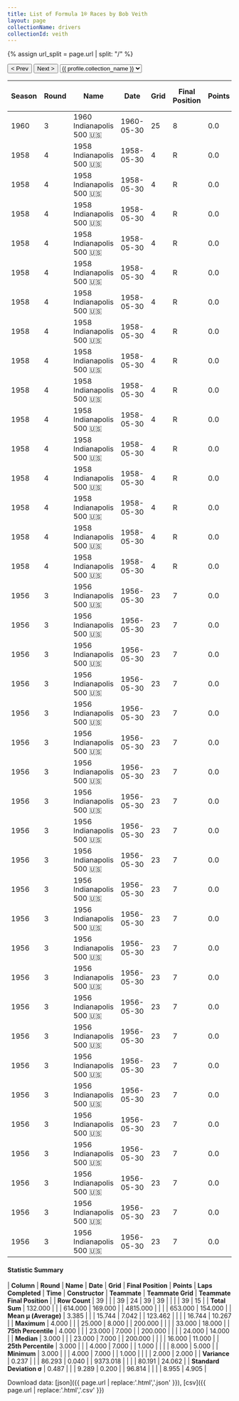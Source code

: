 ```yaml
---
title: List of Formula 1® Races by Bob Veith
layout: page
collectionName: drivers
collectionId: veith
---
```


{% assign url_split = page.url | split: "/" %}
<div id="collection-navigation">
<button onclick="selector.options[selector.selectedIndex-1].value && (window.location = selector.options[selector.selectedIndex-1].value);">&lt; Prev</button>
<button onclick="selector.options[selector.selectedIndex+1].value && (window.location = selector.options[selector.selectedIndex+1].value);">Next &gt;</button>
<select id="selector" onchange="this.options[this.selectedIndex].value && (window.location = this.options[this.selectedIndex].value);">
  {% for collectionId in site.data[page.collectionName].refs %}
    {% if collectionId == page.collectionId %}
      {% assign selected = "selected" %}
    {% else %}
      {% assign selected = "" %}
    {% endif %}
    {% assign profile = site.data[page.collectionName][collectionId].profile %}
    <option value="/f1/{{ page.collectionName }}/{{ collectionId }}/{{ url_split[4] }}" {{ selected }}>{{ profile.collection_name }}</option>
  {% endfor %}
</select>
</div>

| Season | Round | Name | Date | Grid | Final Position | Points | Laps Completed | Time | Constructor | Teammate | Teammate Grid | Teammate Final Position |
|--|--|--|--|--|--|--|--|--|--|--|--|--|
| 1960 | 3 | 1960 Indianapolis 500 🇺🇸 | 1960-05-30 | 25 | 8 | 0.0 | 200 | +5:17.48 | Meskowski 🇺🇸 | [Bobby Grim 🇺🇸](/f1/drivers/grim) | 21 | 16 |
| 1958 | 4 | 1958 Indianapolis 500 🇺🇸 | 1958-05-30 | 4 | R | 0.0 | 1 |   | Kurtis Kraft 🇺🇸 | [Johnny Boyd 🇺🇸](/f1/drivers/boyd) | 8 | 3 |
| 1958 | 4 | 1958 Indianapolis 500 🇺🇸 | 1958-05-30 | 4 | R | 0.0 | 1 |   | Kurtis Kraft 🇺🇸 | [Eddie Johnson 🇺🇸](/f1/drivers/johnson) | 26 | 9 |
| 1958 | 4 | 1958 Indianapolis 500 🇺🇸 | 1958-05-30 | 4 | R | 0.0 | 1 |   | Kurtis Kraft 🇺🇸 | [Bill Cheesbourg 🇺🇸](/f1/drivers/cheesbourg) | 33 | 10 |
| 1958 | 4 | 1958 Indianapolis 500 🇺🇸 | 1958-05-30 | 4 | R | 0.0 | 1 |   | Kurtis Kraft 🇺🇸 | [Al Keller 🇺🇸](/f1/drivers/keller) | 21 | 11 |
| 1958 | 4 | 1958 Indianapolis 500 🇺🇸 | 1958-05-30 | 4 | R | 0.0 | 1 |   | Kurtis Kraft 🇺🇸 | [Johnnie Parsons 🇺🇸](/f1/drivers/parsons) | 6 | 12 |
| 1958 | 4 | 1958 Indianapolis 500 🇺🇸 | 1958-05-30 | 4 | R | 0.0 | 1 |   | Kurtis Kraft 🇺🇸 | [Bob Christie 🇺🇸](/f1/drivers/christie) | 17 | R |
| 1958 | 4 | 1958 Indianapolis 500 🇺🇸 | 1958-05-30 | 4 | R | 0.0 | 1 |   | Kurtis Kraft 🇺🇸 | [Mike Magill 🇺🇸](/f1/drivers/magill) | 31 | R |
| 1958 | 4 | 1958 Indianapolis 500 🇺🇸 | 1958-05-30 | 4 | R | 0.0 | 1 |   | Kurtis Kraft 🇺🇸 | [Paul Russo 🇺🇸](/f1/drivers/paul_russo) | 14 | R |
| 1958 | 4 | 1958 Indianapolis 500 🇺🇸 | 1958-05-30 | 4 | R | 0.0 | 1 |   | Kurtis Kraft 🇺🇸 | [Shorty Templeman 🇺🇸](/f1/drivers/templeman) | 23 | R |
| 1958 | 4 | 1958 Indianapolis 500 🇺🇸 | 1958-05-30 | 4 | R | 0.0 | 1 |   | Kurtis Kraft 🇺🇸 | [Billy Garrett 🇺🇸](/f1/drivers/garrett) | 15 | R |
| 1958 | 4 | 1958 Indianapolis 500 🇺🇸 | 1958-05-30 | 4 | R | 0.0 | 1 |   | Kurtis Kraft 🇺🇸 | [Johnny Thomson 🇺🇸](/f1/drivers/thomson) | 22 | R |
| 1958 | 4 | 1958 Indianapolis 500 🇺🇸 | 1958-05-30 | 4 | R | 0.0 | 1 |   | Kurtis Kraft 🇺🇸 | [Pat O'Connor 🇺🇸](/f1/drivers/connor) | 5 | R |
| 1958 | 4 | 1958 Indianapolis 500 🇺🇸 | 1958-05-30 | 4 | R | 0.0 | 1 |   | Kurtis Kraft 🇺🇸 | [Paul Goldsmith 🇺🇸](/f1/drivers/goldsmith) | 16 | R |
| 1958 | 4 | 1958 Indianapolis 500 🇺🇸 | 1958-05-30 | 4 | R | 0.0 | 1 |   | Kurtis Kraft 🇺🇸 | [Jerry Unser 🇺🇸](/f1/drivers/jerry_unser) | 24 | R |
| 1958 | 4 | 1958 Indianapolis 500 🇺🇸 | 1958-05-30 | 4 | R | 0.0 | 1 |   | Kurtis Kraft 🇺🇸 | [Len Sutton 🇺🇸](/f1/drivers/sutton) | 27 | R |
| 1956 | 3 | 1956 Indianapolis 500 🇺🇸 | 1956-05-30 | 23 | 7 | 0.0 | 200 | +6:25.63 | Kurtis Kraft 🇺🇸 | [Sam Hanks 🇺🇸](/f1/drivers/hanks) | 13 | 2 |
| 1956 | 3 | 1956 Indianapolis 500 🇺🇸 | 1956-05-30 | 23 | 7 | 0.0 | 200 | +6:25.63 | Kurtis Kraft 🇺🇸 | [Johnnie Parsons 🇺🇸](/f1/drivers/parsons) | 6 | 4 |
| 1956 | 3 | 1956 Indianapolis 500 🇺🇸 | 1956-05-30 | 23 | 7 | 0.0 | 200 | +6:25.63 | Kurtis Kraft 🇺🇸 | [Dick Rathmann 🇺🇸](/f1/drivers/dick_rathmann) | 4 | 5 |
| 1956 | 3 | 1956 Indianapolis 500 🇺🇸 | 1956-05-30 | 23 | 7 | 0.0 | 200 | +6:25.63 | Kurtis Kraft 🇺🇸 | [Rodger Ward 🇺🇸](/f1/drivers/ward) | 15 | 8 |
| 1956 | 3 | 1956 Indianapolis 500 🇺🇸 | 1956-05-30 | 23 | 7 | 0.0 | 200 | +6:25.63 | Kurtis Kraft 🇺🇸 | [Fred Agabashian 🇺🇸](/f1/drivers/agabashian) | 7 | 12 |
| 1956 | 3 | 1956 Indianapolis 500 🇺🇸 | 1956-05-30 | 23 | 7 | 0.0 | 200 | +6:25.63 | Kurtis Kraft 🇺🇸 | [Bob Christie 🇺🇸](/f1/drivers/christie) | 25 | 13 |
| 1956 | 3 | 1956 Indianapolis 500 🇺🇸 | 1956-05-30 | 23 | 7 | 0.0 | 200 | +6:25.63 | Kurtis Kraft 🇺🇸 | [Al Keller 🇺🇸](/f1/drivers/keller) | 28 | 14 |
| 1956 | 3 | 1956 Indianapolis 500 🇺🇸 | 1956-05-30 | 23 | 7 | 0.0 | 200 | +6:25.63 | Kurtis Kraft 🇺🇸 | [Duke Dinsmore 🇺🇸](/f1/drivers/dinsmore) | 33 | 17 |
| 1956 | 3 | 1956 Indianapolis 500 🇺🇸 | 1956-05-30 | 23 | 7 | 0.0 | 200 | +6:25.63 | Kurtis Kraft 🇺🇸 | [Pat O'Connor 🇺🇸](/f1/drivers/connor) | 3 | 18 |
| 1956 | 3 | 1956 Indianapolis 500 🇺🇸 | 1956-05-30 | 23 | 7 | 0.0 | 200 | +6:25.63 | Kurtis Kraft 🇺🇸 | [Jim Rathmann 🇺🇸](/f1/drivers/rathmann) | 2 | R |
| 1956 | 3 | 1956 Indianapolis 500 🇺🇸 | 1956-05-30 | 23 | 7 | 0.0 | 200 | +6:25.63 | Kurtis Kraft 🇺🇸 | [Johnnie Tolan 🇺🇸](/f1/drivers/tolan) | 31 | R |
| 1956 | 3 | 1956 Indianapolis 500 🇺🇸 | 1956-05-30 | 23 | 7 | 0.0 | 200 | +6:25.63 | Kurtis Kraft 🇺🇸 | [Tony Bettenhausen 🇺🇸](/f1/drivers/bettenhausen) | 5 | R |
| 1956 | 3 | 1956 Indianapolis 500 🇺🇸 | 1956-05-30 | 23 | 7 | 0.0 | 200 | +6:25.63 | Kurtis Kraft 🇺🇸 | [Ed Elisian 🇺🇸](/f1/drivers/elisian) | 14 | R |
| 1956 | 3 | 1956 Indianapolis 500 🇺🇸 | 1956-05-30 | 23 | 7 | 0.0 | 200 | +6:25.63 | Kurtis Kraft 🇺🇸 | [Jimmy Daywalt 🇺🇸](/f1/drivers/daywalt) | 16 | R |
| 1956 | 3 | 1956 Indianapolis 500 🇺🇸 | 1956-05-30 | 23 | 7 | 0.0 | 200 | +6:25.63 | Kurtis Kraft 🇺🇸 | [Jack Turner 🇺🇸](/f1/drivers/turner) | 24 | R |
| 1956 | 3 | 1956 Indianapolis 500 🇺🇸 | 1956-05-30 | 23 | 7 | 0.0 | 200 | +6:25.63 | Kurtis Kraft 🇺🇸 | [Keith Andrews 🇺🇸](/f1/drivers/andrews) | 20 | R |
| 1956 | 3 | 1956 Indianapolis 500 🇺🇸 | 1956-05-30 | 23 | 7 | 0.0 | 200 | +6:25.63 | Kurtis Kraft 🇺🇸 | [Andy Linden 🇺🇸](/f1/drivers/linden) | 9 | R |
| 1956 | 3 | 1956 Indianapolis 500 🇺🇸 | 1956-05-30 | 23 | 7 | 0.0 | 200 | +6:25.63 | Kurtis Kraft 🇺🇸 | [Al Herman 🇺🇸](/f1/drivers/herman) | 27 | R |
| 1956 | 3 | 1956 Indianapolis 500 🇺🇸 | 1956-05-30 | 23 | 7 | 0.0 | 200 | +6:25.63 | Kurtis Kraft 🇺🇸 | [Ray Crawford 🇺🇸](/f1/drivers/ray_crawford) | 17 | R |
| 1956 | 3 | 1956 Indianapolis 500 🇺🇸 | 1956-05-30 | 23 | 7 | 0.0 | 200 | +6:25.63 | Kurtis Kraft 🇺🇸 | [Johnny Boyd 🇺🇸](/f1/drivers/boyd) | 12 | R |
| 1956 | 3 | 1956 Indianapolis 500 🇺🇸 | 1956-05-30 | 23 | 7 | 0.0 | 200 | +6:25.63 | Kurtis Kraft 🇺🇸 | [Troy Ruttman 🇺🇸](/f1/drivers/ruttman) | 11 | R |
| 1956 | 3 | 1956 Indianapolis 500 🇺🇸 | 1956-05-30 | 23 | 7 | 0.0 | 200 | +6:25.63 | Kurtis Kraft 🇺🇸 | [Paul Russo 🇺🇸](/f1/drivers/paul_russo) | 8 | R |
| 1956 | 3 | 1956 Indianapolis 500 🇺🇸 | 1956-05-30 | 23 | 7 | 0.0 | 200 | +6:25.63 | Kurtis Kraft 🇺🇸 | [Eddie Russo 🇺🇸](/f1/drivers/russo) | 14 | R |

#### Statistic Summary

| **Column** | **Round** | **Name** | **Date** | **Grid** | **Final Position** | **Points** | **Laps Completed** | **Time** | **Constructor** | **Teammate** | **Teammate Grid** | **Teammate Final Position** |
| **Row Count** | 39 |  |  | 39 | 24 | 39 | 39 |  |  |  | 39 | 15 |
| **Total Sum** | 132.000 |  |  | 614.000 | 169.000 |  | 4815.000 |  |  |  | 653.000 | 154.000 |
| **Mean μ (Average)** | 3.385 |  |  | 15.744 | 7.042 |  | 123.462 |  |  |  | 16.744 | 10.267 |
| **Maximum** | 4.000 |  |  | 25.000 | 8.000 |  | 200.000 |  |  |  | 33.000 | 18.000 |
| **75th Percentile** | 4.000 |  |  | 23.000 | 7.000 |  | 200.000 |  |  |  | 24.000 | 14.000 |
| **Median** | 3.000 |  |  | 23.000 | 7.000 |  | 200.000 |  |  |  | 16.000 | 11.000 |
| **25th Percentile** | 3.000 |  |  | 4.000 | 7.000 |  | 1.000 |  |  |  | 8.000 | 5.000 |
| **Minimum** | 3.000 |  |  | 4.000 | 7.000 |  | 1.000 |  |  |  | 2.000 | 2.000 |
| **Variance** | 0.237 |  |  | 86.293 | 0.040 |  | 9373.018 |  |  |  | 80.191 | 24.062 |
| **Standard Deviation σ** | 0.487 |  |  | 9.289 | 0.200 |  | 96.814 |  |  |  | 8.955 | 4.905 |

Download data: [json]({{ page.url | replace:'.html','.json' }}), [csv]({{ page.url | replace:'.html','.csv' }})
